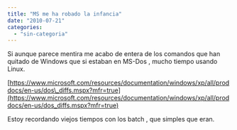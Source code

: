 ```yaml
---
title: "MS me ha robado la infancia"
date: "2010-07-21"
categories: 
  - "sin-categoria"
---
```


Si aunque parece mentira me acabo de entera de los comandos que han quitado de Windows que si estaban en MS-Dos , mucho tiempo usando Linux.

[https://www.microsoft.com/resources/documentation/windows/xp/all/proddocs/en-us/dos\_diffs.mspx?mfr=true](https://www.microsoft.com/resources/documentation/windows/xp/all/proddocs/en-us/dos_diffs.mspx?mfr=true)

Estoy recordando viejos tiempos con los batch , que simples que eran.
